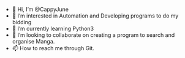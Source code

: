 - 👋 Hi, I’m @CappyJune
- 👀 I’m interested in Automation and Developing programs to do my bidding
- 🌱 I’m currently learning Python3
- 💞️ I’m looking to collaborate on creating a program to search and organise Manga.
- 📫 How to reach me through Git.

<!---
CappyJune/CappyJune is a ✨ special ✨ repository because its `README.md` (this file) appears on your GitHub profile.
You can click the Preview link to take a look at your changes.
--->
